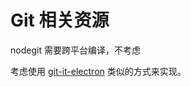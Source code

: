 Git 相关资源
===

nodegit 需要跨平台编译，不考虑

考虑使用 [git-it-electron](https://github.com/jlord/git-it-electron) 类似的方式来实现。


